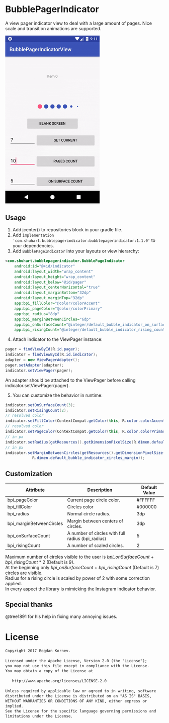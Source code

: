 # BubblePagerIndicator
A view pager indicator view to deal with a large amount of pages. Nice scale and transition animations are supported.

<img src="/images/sample.gif" alt="Sample" width="300px" />

Usage
-----

1. Add jcenter() to repositories block in your gradle file.
2. Add `implementation 'com.shuhart.bubblepagerindicator:bubblepagerindicator:1.1.0'` to your dependencies.
3. Add `BubblePageIndicator` into your layouts or view hierarchy:

```xml
<com.shuhart.bubblepagerindicator.BubblePageIndicator
    android:id="@+id/indicator"
    android:layout_width="wrap_content"
    android:layout_height="wrap_content"
    android:layout_below="@id/pager"
    android:layout_centerHorizontal="true"
    android:layout_marginBottom="32dp"
    android:layout_marginTop="32dp"
    app:bpi_fillColor="@color/colorAccent"
    app:bpi_pageColor="@color/colorPrimary"
    app:bpi_radius="8dp"
    app:bpi_marginBetweenCircles="6dp"
    app:bpi_onSurfaceCount="@integer/default_bubble_indicator_on_surface_count"
    app:bpi_risingCount="@integer/default_bubble_indicator_rising_count"/>

```

4. Attach indicator to the ViewPager instance:

```java
pager = findViewById(R.id.pager);
indicator = findViewById(R.id.indicator);
adapter = new ViewPagerAdapter();
pager.setAdapter(adapter);
indicator.setViewPager(pager);
```
An adapter should be attached to the ViewPager before calling indicator.setViewPager(pager).

5. You can customize the behavior in runtime:
```java
indicator.setOnSurfaceCount(3);
indicator.setRisingCount(2);
// resolved color
indicator.setFillColor(ContextCompat.getColor(this, R.color.colorAccent));
// resolved color
indicator.setPageColor(ContextCompat.getColor(this, R.color.colorPrimary));
// in px
indicator.setRadius(getResources().getDimensionPixelSize(R.dimen.default_bubble_indicator_radius));
// in px
indicator.setMarginBetweenCircles(getResources().getDimensionPixelSize(
            R.dimen.default_bubble_indicator_circles_margin));
```

## Customization
| Attribute| Description | Default Value |
|-----------------------|-----------------------|--------|
| bpi_pageColor | Current page circle color. | #FFFFFF |
| bpi_fillColor | Circles color | #000000 |
| bpi_radius | Normal circle radius. | 3dp |
| bpi_marginBetweenCircles | Margin between centers of circles. | 3dp |
| bpi_onSurfaceCount | A number of circles with full radius (bpi_radius) | 5 |
| bpi_risingCount | A number of scaled circles. | 2 |

Maximum number of circles visible to the user is *bpi_onSurfaceCount* + *bpi_risingCount* * 2 (Default is 9).  
At the beginning only *bpi_onSurfaceCount* + *bpi_risingCount* (Default is 7) circles are visible.  
Radius for a rising circle is scaled by power of 2 with some correction applied.  
In every aspect the library is mimicking the Instagram indicator behavior.

## Special thanks
@tree1891 for his help in fixing many annoying issues.

License
=======

    Copyright 2017 Bogdan Kornev.

    Licensed under the Apache License, Version 2.0 (the "License");
    you may not use this file except in compliance with the License.
    You may obtain a copy of the License at

       http://www.apache.org/licenses/LICENSE-2.0

    Unless required by applicable law or agreed to in writing, software
    distributed under the License is distributed on an "AS IS" BASIS,
    WITHOUT WARRANTIES OR CONDITIONS OF ANY KIND, either express or implied.
    See the License for the specific language governing permissions and
    limitations under the License.
